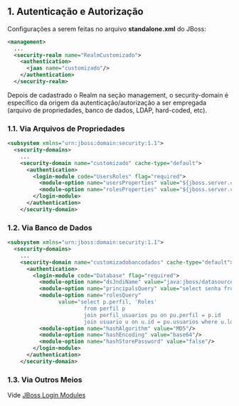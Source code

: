 ## 1. Autenticação e Autorização

Configurações a serem feitas no arquivo **standalone.xml** do JBoss:

```xml
<management>
  ...
  <security-realm name="RealmCustomizado">
    <authentication>
      <jaas name="customizado"/>
    </authentication>
  </security-realm>
```

Depois de cadastrado o Realm na seção management, o security-domain é específico da origem da autenticação/autorização a ser empregada (arquivo de propriedades, banco de dados, LDAP, hard-coded, etc).

### 1.1. Via Arquivos de Propriedades

```xml
<subsystem xmlns="urn:jboss:domain:security:1.1">
  <security-domains>
    ...
    <security-domain name="customizado" cache-type="default">
      <authentication>
        <login-module code="UsersRoles" flag="required">
          <module-option name="usersProperties" value="${jboss.server.config.dir}/customizado-users.properties"/>
          <module-option name="rolesProperties" value="${jboss.server.config.dir}/customizado-roles.properties"/>
        </login-module>
      </authentication>
    </security-domain>
```

### 1.2. Via Banco de Dados

```xml
<subsystem xmlns="urn:jboss:domain:security:1.1">
  <security-domains>
    ...
    <security-domain name="customizadobancodados" cache-type="default">
      <authentication>
        <login-module code="Database" flag="required">
          <module-option name="dsJndiName" value="java:jboss/datasources/fencom-ds"/>
          <module-option name="principalsQuery" value="select senha from usuario where login = ?"/>
          <module-option name="rolesQuery" 
                value="select p.perfil, 'Roles' 
                        from perfil p 
                        join perfil_usuarios pu on pu.perfil = p.id 
                        join usuario u on u.id = pu.usuarios where u.login = ?"/>
          <module-option name="hashAlgorithm" value="MD5"/>
          <module-option name="hashEncoding" value="base64"/>
          <module-option name="hashStorePassword" value="false"/>
        </login-module>
      </authentication>
    </security-domain>
```

### 1.3. Via Outros Meios

Vide [JBoss Login Modules](http://red.ht/2tEZOxe)
